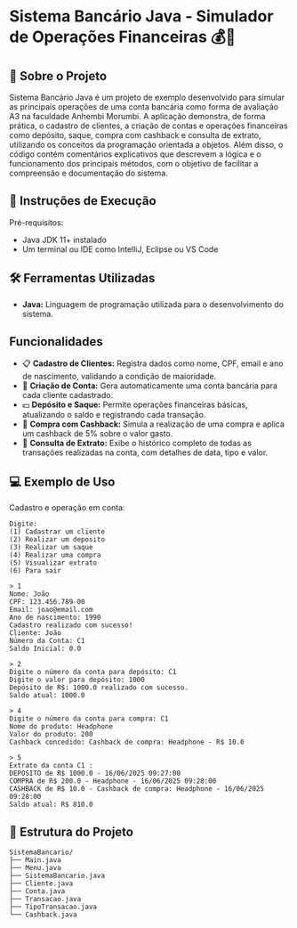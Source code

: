  # Sistema Bancário Java - Simulador de Operações Financeiras 💰🤖

## 📌 **Sobre o Projeto**  
Sistema Bancário Java é um projeto de exemplo desenvolvido para simular as principais operações de uma conta bancária como forma de avaliação A3 na faculdade Anhembi Morumbi. A aplicação demonstra, de forma prática, o cadastro de clientes, a criação de contas e operações financeiras como depósito, saque, compra com cashback e consulta de extrato, utilizando os conceitos da programação orientada a objetos. Além disso, o código contém comentários explicativos que descrevem a lógica e o funcionamento dos principais métodos, com o objetivo de facilitar a compreensão e documentação do sistema.

## 🚀 Instruções de Execução
Pré-requisitos:
- Java JDK 11+ instalado
- Um terminal ou IDE como IntelliJ, Eclipse ou VS Code

## 🛠️ **Ferramentas Utilizadas**  
- **Java:** Linguagem de programação utilizada para o desenvolvimento do sistema.  

##  **Funcionalidades**  
- 📋 **Cadastro de Clientes:** Registra dados como nome, CPF, email e ano de nascimento, validando a condição de maioridade.  
- 🏦 **Criação de Conta:** Gera automaticamente uma conta bancária para cada cliente cadastrado.  
- 💵 **Depósito e Saque:** Permite operações financeiras básicas, atualizando o saldo e registrando cada transação.  
- 🛒 **Compra com Cashback:** Simula a realização de uma compra e aplica um cashback de 5% sobre o valor gasto.  
- 📃 **Consulta de Extrato:** Exibe o histórico completo de todas as transações realizadas na conta, com detalhes de data, tipo e valor.

## 💻 Exemplo de Uso
Cadastro e operação em conta:

```plaintext
Digite:
(1) Cadastrar um cliente
(2) Realizar um deposito
(3) Realizar um saque
(4) Realizar uma compra
(5) Visualizar extrato
(6) Para sair

> 1
Nome: João
CPF: 123.456.789-00
Email: joao@email.com
Ano de nascimento: 1990
Cadastro realizado com sucesso!
Cliente: João
Número da Conta: C1
Saldo Inicial: 0.0

> 2
Digite o número da conta para depósito: C1
Digite o valor para depósito: 1000
Depósito de R$: 1000.0 realizado com sucesso.
Saldo atual: 1000.0

> 4
Digite o número da conta para compra: C1
Nome do produto: Headphone
Valor do produto: 200
Cashback concedido: Cashback de compra: Headphone - R$ 10.0

> 5
Extrato da conta C1 :
DEPOSITO de R$ 1000.0 - 16/06/2025 09:27:00
COMPRA de R$ 200.0 - Headphone - 16/06/2025 09:28:00
CASHBACK de R$ 10.0 - Cashback de compra: Headphone - 16/06/2025 09:28:00
Saldo atual: R$ 810.0
```

## 📂 **Estrutura do Projeto**  
```plaintext
SistemaBancario/
├── Main.java
├── Menu.java
├── SistemaBancario.java
├── Cliente.java
├── Conta.java
├── Transacao.java
├── TipoTransacao.java
└── Cashback.java


